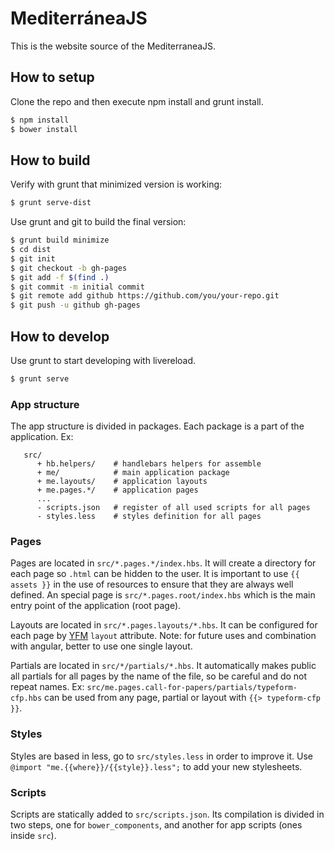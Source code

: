 MediterráneaJS
==============

This is the website source of the MediterraneaJS.


How to setup
------------

Clone the repo and then execute npm install and grunt install.

```bash
$ npm install
$ bower install
```



How to build
------------

Verify with grunt that minimized version is working:

```bash
$ grunt serve-dist
```

Use grunt and git to build the final version:

```bash
$ grunt build minimize
$ cd dist
$ git init
$ git checkout -b gh-pages
$ git add -f $(find .)
$ git commit -m initial commit
$ git remote add github https://github.com/you/your-repo.git
$ git push -u github gh-pages
```



How to develop
--------------

Use grunt to start developing with livereload.

```bash
$ grunt serve
```


### App structure

The app structure is divided in packages.
Each package is a part of the application.
Ex:

```
   src/
      + hb.helpers/    # handlebars helpers for assemble
      + me/            # main application package
      + me.layouts/    # application layouts
      + me.pages.*/    # application pages
      ...
      - scripts.json   # register of all used scripts for all pages
      - styles.less    # styles definition for all pages
```


### Pages

Pages are located in `src/*.pages.*/index.hbs`. It will create a directory for each page so `.html` can be hidden to the user. It is important to use `{{ assets }}` in the use of resources to ensure that they are always well defined. An special page is `src/*.pages.root/index.hbs` which is the main entry point of the application (root page).

Layouts are located in `src/*.pages.layouts/*.hbs`. It can be configured for each
page by [YFM](http://assemble.io/docs/YAML-front-matter.html) `layout` attribute.
Note: for future uses and combination with angular, better to use one single layout.

Partials are located in `src/*/partials/*.hbs`. It automatically makes public all partials for all pages by the name of the file, so be careful and do not repeat names.
Ex: `src/me.pages.call-for-papers/partials/typeform-cfp.hbs` can be used from any
page, partial or layout with `{{> typeform-cfp }}`.


### Styles

Styles are based in less, go to `src/styles.less` in order to improve it. Use `@import "me.{{where}}/{{style}}.less";` to add your new stylesheets.


### Scripts

Scripts are statically added to `src/scripts.json`. Its compilation is divided in two steps, one for `bower_components`, and another for app scripts (ones inside `src`).
